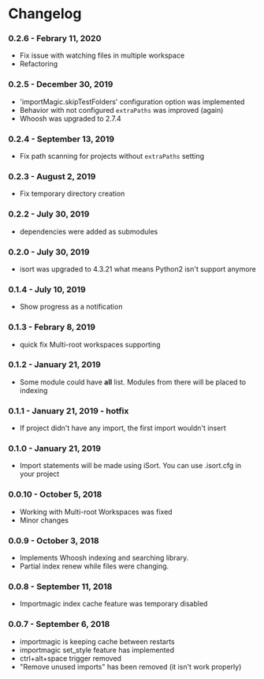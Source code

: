 Changelog
=========
### 0.2.6 - Febrary 11, 2020
- Fix issue with watching files in multiple workspace
- Refactoring

### 0.2.5 - December 30, 2019
- 'importMagic.skipTestFolders' configuration option was implemented
- Behavior with not configured `extraPaths` was improved (again)
- Whoosh was upgraded to 2.7.4

### 0.2.4 - September 13, 2019
- Fix path scanning for projects without `extraPaths` setting

### 0.2.3 - August 2, 2019
- Fix temporary directory creation

### 0.2.2 - July 30, 2019
- dependencies were added as submodules

### 0.2.0 - July 30, 2019
- isort was upgraded to 4.3.21 what means Python2 isn't support anymore

### 0.1.4 - July 10, 2019
- Show progress as a notification

### 0.1.3 - Febrary 8, 2019
- quick fix Multi-root workspaces supporting

### 0.1.2 - January 21, 2019
- Some module could have __all__ list. Modules from there will be placed to indexing

### 0.1.1 - January 21, 2019 - hotfix
- If project didn't have any import, the first import wouldn't insert

### 0.1.0 - January 21, 2019
- Import statements will be made using iSort. You can use .isort.cfg in your project

### 0.0.10 - October 5, 2018
- Working with Multi-root Workspaces was fixed
- Minor changes

### 0.0.9 - October 3, 2018
- Implements Whoosh indexing and searching library.
- Partial index renew while files were changing.

### 0.0.8 - September 11, 2018
- Importmagic index cache feature was temporary disabled

### 0.0.7 - September 6, 2018
- importmagic is keeping cache between restarts
- importmagic set_style feature has implemented
- ctrl+alt+space trigger removed
- "Remove unused imports" has been removed (it isn't work properly)

